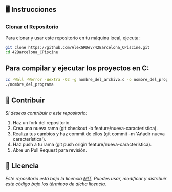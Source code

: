 ## 🖥️ Instrucciones

### Clonar el Repositorio
Para clonar y usar este repositorio en tu máquina local, ejecuta:

```bash
git clone https://github.com/AlexGRDev/42Barcelona_CPiscine.git
cd 42Barcelona_CPiscine
```
## Para compilar y ejecutar los proyectos en C:

```bash
cc -Wall -Werror -Wextra -O2 -g nombre_del_archivo.c -o nombre_del_programa
./nombre_del_programa
```

## 🤝 Contribuir
 _Si deseas contribuir a este repositorio:_
 1. Haz un fork del repositorio.
 2. Crea una nueva rama (git checkout -b feature/nueva-caracteristica).
 3. Realiza tus cambios y haz commit de ellos (git commit -m 'Añadir nueva característica').
 4. Haz push a tu rama (git push origin feature/nueva-caracteristica).
 5. Abre un Pull Request para revisión.
## 📜 Licencia
_Este repositorio está bajo la licencia [MIT](https://github.com/AlexGRDev/42Barcelona_CPiscine/blob/main/LICENSE.md). Puedes usar, modificar y distribuir este código bajo los términos de dicha licencia._
